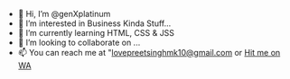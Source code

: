 - 👋 Hi, I’m @genXplatinum
- 👀 I’m interested in Business Kinda Stuff...
- 🌱 I’m currently learning HTML, CSS & JSS
- 💞️ I’m looking to collaborate on ...
- 📫 You can reach me at "lovepreetsinghmk10@gmail.com or <a href="https://wa.me/919878239107" target="_blank">Hit me on WA</a>


<!---
genXplatinum/genXplatinum is a ✨ special ✨ repository because its `README.md` (this file) appears on your GitHub profile.
You can click the Preview link to take a look at your changes.
--->

